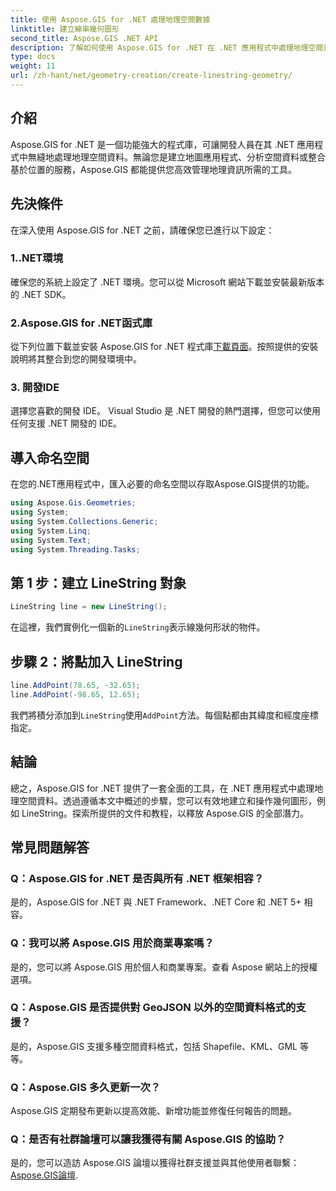```yaml
---
title: 使用 Aspose.GIS for .NET 處理地理空間數據
linktitle: 建立線串幾何圖形
second_title: Aspose.GIS .NET API
description: 了解如何使用 Aspose.GIS for .NET 在 .NET 應用程式中處理地理空間資料。輕鬆創建、分析和視覺化地圖。
type: docs
weight: 11
url: /zh-hant/net/geometry-creation/create-linestring-geometry/
---
```

## 介紹
Aspose.GIS for .NET 是一個功能強大的程式庫，可讓開發人員在其 .NET 應用程式中無縫地處理地理空間資料。無論您是建立地圖應用程式、分析空間資料或整合基於位置的服務，Aspose.GIS 都能提供您高效管理地理資訊所需的工具。
## 先決條件
在深入使用 Aspose.GIS for .NET 之前，請確保您已進行以下設定：
### 1..NET環境
確保您的系統上設定了 .NET 環境。您可以從 Microsoft 網站下載並安裝最新版本的 .NET SDK。
### 2.Aspose.GIS for .NET函式庫
從下列位置下載並安裝 Aspose.GIS for .NET 程式庫[下載頁面](https://releases.aspose.com/gis/net/)。按照提供的安裝說明將其整合到您的開發環境中。
### 3. 開發IDE
選擇您喜歡的開發 IDE。 Visual Studio 是 .NET 開發的熱門選擇，但您可以使用任何支援 .NET 開發的 IDE。

## 導入命名空間
在您的.NET應用程式中，匯入必要的命名空間以存取Aspose.GIS提供的功能。

```csharp
using Aspose.Gis.Geometries;
using System;
using System.Collections.Generic;
using System.Linq;
using System.Text;
using System.Threading.Tasks;
```
## 第 1 步：建立 LineString 對象
```csharp
LineString line = new LineString();
```
在這裡，我們實例化一個新的`LineString`表示線幾何形狀的物件。
## 步驟 2：將點加入 LineString
```csharp
line.AddPoint(78.65, -32.65);
line.AddPoint(-98.65, 12.65);
```
我們將積分添加到`LineString`使用`AddPoint`方法。每個點都由其緯度和經度座標指定。

## 結論
總之，Aspose.GIS for .NET 提供了一套全面的工具，在 .NET 應用程式中處理地理空間資料。透過遵循本文中概述的步驟，您可以有效地建立和操作幾何圖形，例如 LineString。探索所提供的文件和教程，以釋放 Aspose.GIS 的全部潛力。
## 常見問題解答
### Q：Aspose.GIS for .NET 是否與所有 .NET 框架相容？
是的，Aspose.GIS for .NET 與 .NET Framework、.NET Core 和 .NET 5+ 相容。
### Q：我可以將 Aspose.GIS 用於商業專案嗎？
是的，您可以將 Aspose.GIS 用於個人和商業專案。查看 Aspose 網站上的授權選項。
### Q：Aspose.GIS 是否提供對 GeoJSON 以外的空間資料格式的支援？
是的，Aspose.GIS 支援多種空間資料格式，包括 Shapefile、KML、GML 等等。
### Q：Aspose.GIS 多久更新一次？
Aspose.GIS 定期發布更新以提高效能、新增功能並修復任何報告的問題。
### Q：是否有社群論壇可以讓我獲得有關 Aspose.GIS 的協助？
是的，您可以造訪 Aspose.GIS 論壇以獲得社群支援並與其他使用者聯繫：[Aspose.GIS論壇](https://forum.aspose.com/c/gis/33).